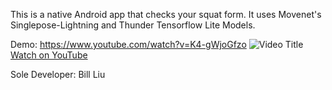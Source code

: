 This is a native Android app that checks your squat form.
It uses Movenet's Singlepose-Lightning and Thunder Tensorflow Lite Models.

Demo: https://www.youtube.com/watch?v=K4-gWjoGfzo
![Video Title](https://img.youtube.com/vi/K4-gWjoGfzo&t=2s/hqdefault.jpg)
[Watch on YouTube](https://www.youtube.com/watch?v=K4-gWjoGfzo&t=2s)


Sole Developer: Bill Liu
